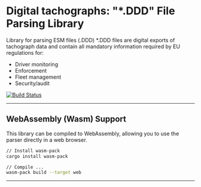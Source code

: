 # Digital tachographs: "\*.DDD" File Parsing Library

Library for parsing ESM files (.DDD)
\*.DDD files are digital exports of tachograph data and contain all mandatory information required by EU regulations for:

- Driver monitoring
- Enforcement
- Fleet management
- Security/audit

[![Build Status][actions-badge]][actions-url]

[actions-badge]: https://github.com/mbolaric/esm-parser/actions/workflows/rust.yml/badge.svg?branch=master
[actions-url]: https://github.com/mbolaric/esm-parser/actions/workflows/rust.yml?query=branch%3Amaster

---

## WebAssembly (Wasm) Support

This library can be compiled to WebAssembly, allowing you to use the parser directly in a web browser.

```bash
// Install wasm-pack
cargo install wasm-pack

// Compile ...
wasm-pack build --target web
```

---
